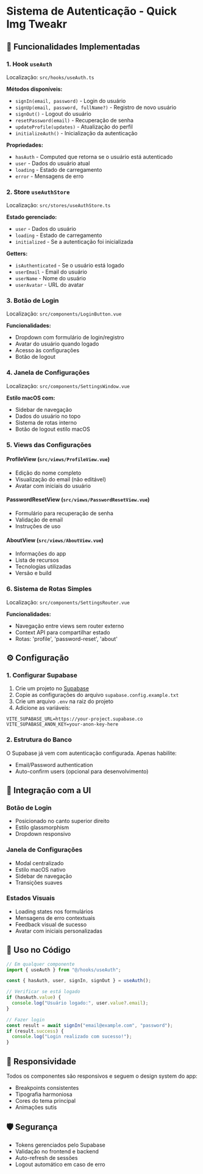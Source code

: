# Sistema de Autenticação - Quick Img Tweakr

## 🚀 Funcionalidades Implementadas

### 1. Hook `useAuth`

Localização: `src/hooks/useAuth.ts`

**Métodos disponíveis:**

- `signIn(email, password)` - Login do usuário
- `signUp(email, password, fullName?)` - Registro de novo usuário
- `signOut()` - Logout do usuário
- `resetPassword(email)` - Recuperação de senha
- `updateProfile(updates)` - Atualização do perfil
- `initializeAuth()` - Inicialização da autenticação

**Propriedades:**

- `hasAuth` - Computed que retorna se o usuário está autenticado
- `user` - Dados do usuário atual
- `loading` - Estado de carregamento
- `error` - Mensagens de erro

### 2. Store `useAuthStore`

Localização: `src/stores/useAuthStore.ts`

**Estado gerenciado:**

- `user` - Dados do usuário
- `loading` - Estado de carregamento
- `initialized` - Se a autenticação foi inicializada

**Getters:**

- `isAuthenticated` - Se o usuário está logado
- `userEmail` - Email do usuário
- `userName` - Nome do usuário
- `userAvatar` - URL do avatar

### 3. Botão de Login

Localização: `src/components/LoginButton.vue`

**Funcionalidades:**

- Dropdown com formulário de login/registro
- Avatar do usuário quando logado
- Acesso às configurações
- Botão de logout

### 4. Janela de Configurações

Localização: `src/components/SettingsWindow.vue`

**Estilo macOS com:**

- Sidebar de navegação
- Dados do usuário no topo
- Sistema de rotas interno
- Botão de logout estilo macOS

### 5. Views das Configurações

#### ProfileView (`src/views/ProfileView.vue`)

- Edição do nome completo
- Visualização do email (não editável)
- Avatar com iniciais do usuário

#### PasswordResetView (`src/views/PasswordResetView.vue`)

- Formulário para recuperação de senha
- Validação de email
- Instruções de uso

#### AboutView (`src/views/AboutView.vue`)

- Informações do app
- Lista de recursos
- Tecnologias utilizadas
- Versão e build

### 6. Sistema de Rotas Simples

Localização: `src/components/SettingsRouter.vue`

**Funcionalidades:**

- Navegação entre views sem router externo
- Context API para compartilhar estado
- Rotas: 'profile', 'password-reset', 'about'

## ⚙️ Configuração

### 1. Configurar Supabase

1. Crie um projeto no [Supabase](https://supabase.com)
2. Copie as configurações do arquivo `supabase.config.example.txt`
3. Crie um arquivo `.env` na raiz do projeto
4. Adicione as variáveis:

```env
VITE_SUPABASE_URL=https://your-project.supabase.co
VITE_SUPABASE_ANON_KEY=your-anon-key-here
```

### 2. Estrutura do Banco

O Supabase já vem com autenticação configurada. Apenas habilite:

- Email/Password authentication
- Auto-confirm users (opcional para desenvolvimento)

## 🎨 Integração com a UI

### Botão de Login

- Posicionado no canto superior direito
- Estilo glassmorphism
- Dropdown responsivo

### Janela de Configurações

- Modal centralizado
- Estilo macOS nativo
- Sidebar de navegação
- Transições suaves

### Estados Visuais

- Loading states nos formulários
- Mensagens de erro contextuais
- Feedback visual de sucesso
- Avatar com iniciais personalizadas

## 🔧 Uso no Código

```typescript
// Em qualquer componente
import { useAuth } from "@/hooks/useAuth";

const { hasAuth, user, signIn, signOut } = useAuth();

// Verificar se está logado
if (hasAuth.value) {
  console.log("Usuário logado:", user.value?.email);
}

// Fazer login
const result = await signIn("email@example.com", "password");
if (result.success) {
  console.log("Login realizado com sucesso!");
}
```

## 📱 Responsividade

Todos os componentes são responsivos e seguem o design system do app:

- Breakpoints consistentes
- Tipografia harmoniosa
- Cores do tema principal
- Animações sutis

## 🛡️ Segurança

- Tokens gerenciados pelo Supabase
- Validação no frontend e backend
- Auto-refresh de sessões
- Logout automático em caso de erro
